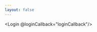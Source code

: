 ```yaml
---
layout: false
---
```

<Login @loginCallback="loginCallback"/>
<script setup>
  import { useRouter,withBase  } from 'vitepress'
  const router = useRouter()
  function loginCallback(user) {
    router.go(withBase('/pages/Vue3/api'))
  }
</script>
